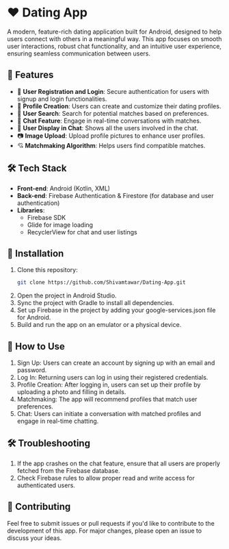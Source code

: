 # ❤️ Dating App

A modern, feature-rich dating application built for Android, designed to help users connect with others in a meaningful way. This app focuses on smooth user interactions, robust chat functionality, and an intuitive user experience, ensuring seamless communication between users.

## 🚀 Features

- 🔐 **User Registration and Login**: Secure authentication for users with signup and login functionalities.
- 👤 **Profile Creation**: Users can create and customize their dating profiles.
- 🔎 **User Search**: Search for potential matches based on preferences.
- 💬 **Chat Feature**: Engage in real-time conversations with matches.
- 👥 **User Display in Chat**: Shows all the users involved in the chat.
- 📷 **Image Upload**: Upload profile pictures to enhance user profiles.
- 💘 **Matchmaking Algorithm**: Helps users find compatible matches.

## 🛠️ Tech Stack

- **Front-end**: Android (Kotlin, XML)
- **Back-end**: Firebase Authentication & Firestore (for database and user authentication)
- **Libraries**:
  - Firebase SDK
  - Glide for image loading
  - RecyclerView for chat and user listings

## 🔧 Installation

1. Clone this repository:
   ```bash
   git clone https://github.com/Shivamtawar/Dating-App.git
   
2. Open the project in Android Studio.
3. Sync the project with Gradle to install all dependencies.
4. Set up Firebase in the project by adding your google-services.json file for Android.
5. Build and run the app on an emulator or a physical device.

## 📝 How to Use
1. Sign Up: Users can create an account by signing up with an email and password.
2. Log In: Returning users can log in using their registered credentials.
3. Profile Creation: After logging in, users can set up their profile by uploading a photo and filling in details.
4. Matchmaking: The app will recommend profiles that match user preferences.
5. Chat: Users can initiate a conversation with matched profiles and engage in real-time chatting.

  ## 🛠️ Troubleshooting
1. If the app crashes on the chat feature, ensure that all users are properly fetched from the Firebase database.
2. Check Firebase rules to allow proper read and write access for authenticated users.

## 🤝 Contributing
Feel free to submit issues or pull requests if you'd like to contribute to the development of this app. For major changes, please open an issue to discuss your ideas.
